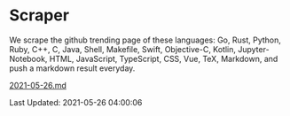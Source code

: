 # Scraper

We scrape the github trending page of these languages: Go, Rust, Python, Ruby, C++, C, Java, Shell, Makefile, Swift, Objective-C, Kotlin, Jupyter-Notebook, HTML, JavaScript, TypeScript, CSS, Vue, TeX, Markdown, and push a markdown result everyday.

[2021-05-26.md](https://github.com/yangwenmai/github-trending-backup/blob/master/2021-05-26.md)

Last Updated: 2021-05-26 04:00:06
